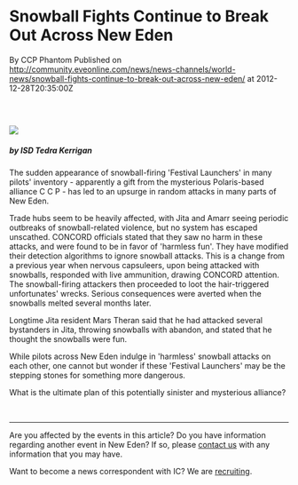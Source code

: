 # Snowball Fights Continue to Break Out Across New Eden
By CCP Phantom
Published on http://community.eveonline.com/news/news-channels/world-news/snowball-fights-continue-to-break-out-across-new-eden/ at 2012-12-28T20:35:00Z

### &nbsp;

 ![](http://www.eve-ic.net/media/assets/icarticlebanner.png)

##### by ISD Tedra Kerrigan

The sudden appearance of snowball-firing 'Festival Launchers' in many pilots' inventory - apparently a gift from the mysterious Polaris-based alliance C C P - has led to an upsurge in random attacks in many parts of New Eden.

Trade hubs seem to be heavily affected, with Jita and Amarr seeing periodic outbreaks of snowball-related violence, but no system has escaped unscathed. CONCORD officials stated that they saw no harm in these attacks, and were found to be in favor of 'harmless fun'. They have modified their detection algorithms to ignore snowball attacks. This is a change from a previous year when nervous capsuleers, upon being attacked with snowballs, responded with live ammunition, drawing CONCORD attention. The snowball-firing attackers then proceeded to loot the hair-triggered unfortunates' wrecks. Serious consequences were averted when the snowballs melted several months later.

Longtime Jita resident Mars Theran said that he had attacked several bystanders in Jita, throwing snowballs with abandon, and stated that he thought the snowballs were fun.

While pilots across New Eden indulge in 'harmless' snowball attacks on each other, one cannot but wonder if these 'Festival Launchers' may be the stepping stones for something more dangerous.

What is the ultimate plan of this potentially sinister and mysterious alliance?

&nbsp;

* * *

Are you affected by the events in this article? Do you have information regarding another event in New Eden? If so, please [contact us](http://www.eveonline.com/news.asp?a=submitrp) with any information that you may have.

Want to become a news correspondent with IC? We are [recruiting](http://www.eveonline.com/isd.asp).

